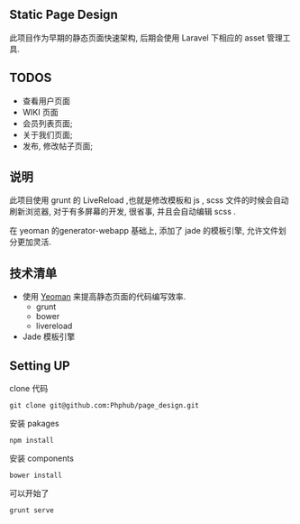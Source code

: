 ## Static Page Design

此项目作为早期的静态页面快速架构, 后期会使用 Laravel 下相应的 asset
管理工具.  

## TODOS

* 查看用户页面
* WIKI 页面
* 会员列表页面;
* 关于我们页面;
* 发布, 修改帖子页面;

## 说明

此项目使用 grunt 的 LiveReload ,也就是修改模板和 js , scss
文件的时候会自动刷新浏览器, 对于有多屏幕的开发, 很省事, 并且会自动编辑
scss .

在 yeoman 的generator-webapp 基础上, 添加了 jade 的模板引擎,
允许文件划分更加灵活. 


## 技术清单

* 使用 [Yeoman](http://yeoman.io) 来提高静态页面的代码编写效率. 
    * grunt
    * bower
    * livereload
* Jade 模板引擎

## Setting UP

clone 代码

    git clone git@github.com:Phphub/page_design.git

安装 pakages 

    npm install 

安装 components

    bower install 

可以开始了

    grunt serve

